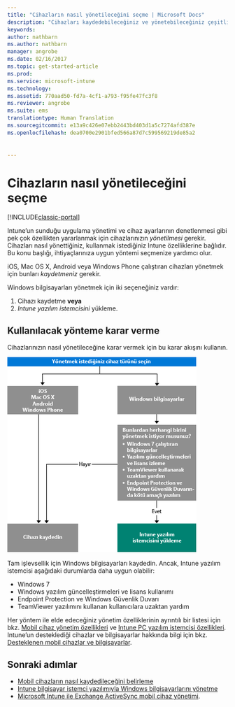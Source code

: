 ```yaml
---
title: "Cihazların nasıl yönetileceğini seçme | Microsoft Docs"
description: "Cihazları kaydedebileceğiniz ve yönetebileceğiniz çeşitli yollar hakkında bilgi edinin."
keywords: 
author: nathbarn
ms.author: nathbarn
manager: angrobe
ms.date: 02/16/2017
ms.topic: get-started-article
ms.prod: 
ms.service: microsoft-intune
ms.technology: 
ms.assetid: 770aad50-fd7a-4cf1-a793-f95fe47fc3f8
ms.reviewer: angrobe
ms.suite: ems
translationtype: Human Translation
ms.sourcegitcommit: e13a9c426e07ebb2443bd403d1a5c7274afd387e
ms.openlocfilehash: dea0700e2901bfed566a87d7c599569219de85a2


---
```


# <a name="choose-how-to-manage-devices"></a>Cihazların nasıl yönetileceğini seçme

[!INCLUDE[classic-portal](../includes/classic-portal.md)]

Intune’un sunduğu uygulama yönetimi ve cihaz ayarlarının denetlenmesi gibi pek çok özellikten yararlanmak için cihazlarınızın *yönetilmesi* gerekir. Cihazları nasıl yönettiğiniz, kullanmak istediğiniz Intune özelliklerine bağlıdır. Bu konu başlığı, ihtiyaçlarınıza uygun yöntemi seçmenize yardımcı olur.

iOS, Mac OS X, Android veya Windows Phone çalıştıran cihazları yönetmek için bunları *kaydetmeniz* gerekir.

Windows bilgisayarları yönetmek için iki seçeneğiniz vardır:

1. Cihazı kaydetme **veya**
2. *Intune yazılım istemcisini* yükleme.

## <a name="decide-which-method-to-use"></a>Kullanılacak yönteme karar verme
Cihazlarınızın nasıl yönetileceğine karar vermek için bu karar akışını kullanın.

![Cihazlarınızı yönettirmek için karar akışı.](./media/choose-manage-method.png)

Tam işlevsellik için Windows bilgisayarları kaydedin. Ancak, Intune yazılım istemcisi aşağıdaki durumlarda daha uygun olabilir:

- Windows 7
- Windows yazılım güncelleştirmeleri ve lisans kullanımı
- Endpoint Protection ve Windows Güvenlik Duvarı
- TeamViewer yazılımını kullanan kullanıcılara uzaktan yardım

Her yöntem ile elde edeceğiniz yönetim özelliklerinin ayrıntılı bir listesi için bkz. [Mobil cihaz yönetim özellikleri](mobile-device-management-capabilities-in-microsoft-intune.md) ve [Intune PC yazılım istemcisi özellikleri](windows-pc-management-capabilities-in-microsoft-intune.md).
Intune’un desteklediği cihazlar ve bilgisayarlar hakkında bilgi için bkz. [Desteklenen mobil cihazlar ve bilgisayarlar](https://docs.microsoft.com/intune/get-started/what-to-know-before-you-start-microsoft-intune#intune-supported-devices).

## <a name="next-steps"></a>Sonraki adımlar

- [Mobil cihazların nasıl kaydedileceğini belirleme](/intune/get-started/choose-how-to-enroll-devices1)
- [Intune bilgisayar istemci yazılımıyla Windows bilgisayarlarını yönetme](/intune/deploy-use/manage-windows-pcs-with-microsoft-intune)
- [Microsoft Intune ile Exchange ActiveSync mobil cihaz yönetimi](/intune/deploy-use/mobile-device-management-with-exchange-activesync-and-microsoft-intune).



<!--HONumber=Dec16_HO3-->


